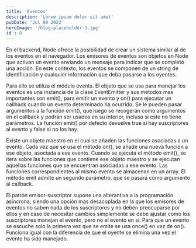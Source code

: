 ```yaml
---
title: 'Eventos'
description: 'Lorem ipsum dolor sit amet'
pubDate: 'Jul 08 2022'
heroImage: '/blog-placeholder-3.jpg'
id : 8
---
```


En el backend, Node ofrece la posibilidad de crear un sistema similar al de los eventos en el navegador. Los emisores de eventos son objetos en Node que activan un evento enviando un mensaje para indicar que se completó una acción. En este contexto, los eventos se componen de un string de identificación y cualquier información que deba pasarse a los oyentes.

Para ello se utiliza el módulo events. El objeto que se usa para manejar los eventos es una instancia de la clase EventEmitter y sus métodos mas importantes son emit(), para emitir un evento y on() para ejecutar un callback cuando un evento determinado ha ocurrido. Se le pueden pasar argumentos a la función emit(), que luego se recogerán como argumentos en el callback y podrán ser usados en su interior, incluso si este no tiene parámetros. La función emit() por defecto devuelve true si hay suscriptores al evento y false si no los hay.

Existe un objeto maestro en el cual se añaden las funciones asociadas a un evento. Cada vez que se usa el método on(), se añade una nueva función a ese objeto, asociada a ese evento. Cuando se ejecuta el método emit(), se itera sobre las funciones que contiene ese objeto maestro y se ejecutan aquellas funciones que se encuentran asociadas a ese evento. Las funciones correspondientes al mismo evento se almacenan en un array. El método emit admite un segundo parámetro, que se pasará como argumento al callback.

El patrón emisor-suscriptor supone una alterantiva a la programación asíncrona, siendo una opción mas desacoplada en la que los emisores de eventos no saben nada de los suscriptores y no deben preocuparse por ellos y en caso de necesitar cambios simplemente se debe ajustar como los suscriptores manejan el evento, pero no el evento en sí. Para que un evento se escuche solo la primera vez que se emite se usa once() en vez de on(). Funciona igual con la diferencia de que el oyente se elimina una vez el evento ha sido manejado.